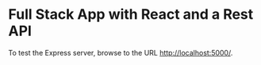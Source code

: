 
# Full Stack App with React and a Rest API

To test the Express server, browse to the URL [http://localhost:5000/](http://localhost:5000/).
